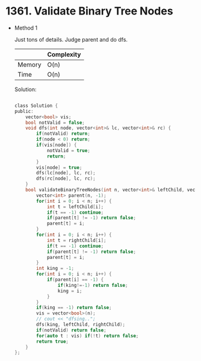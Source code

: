 # 1361. Validate Binary Tree Nodes 
- Method 1

    Just tons of details. Judge parent and do dfs.

    | |   Complexity  |
    | ----------- | ----------- | 
    |  Memory     | O(n) | 
    |      Time       |  O(n) | 


    Solution:

    ``` h

    class Solution {
    public:
        vector<bool> vis;
        bool notValid = false;
        void dfs(int node, vector<int>& lc, vector<int>& rc) {
            if(notValid) return;
            if(node < 0) return; 
            if(vis[node]) {
                notValid = true;
                return;
            }
            vis[node] = true;
            dfs(lc[node], lc, rc);
            dfs(rc[node], lc, rc);
        }
        bool validateBinaryTreeNodes(int n, vector<int>& leftChild, vector<int>& rightChild) {
            vector<int> parent(n, -1);
            for(int i = 0; i < n; i++) {
                int t = leftChild[i];
                if(t == -1) continue;
                if(parent[t] != -1) return false;
                parent[t] = i;
            }
            for(int i = 0; i < n; i++) {
                int t = rightChild[i];
                if(t == -1) continue;
                if(parent[t] != -1) return false;
                parent[t] = i;
            }
            int king = -1;
            for(int i = 0; i < n; i++) {
                if(parent[i] == -1) {
                    if(king!=-1) return false;
                    king = i;
                }
            }
            if(king == -1) return false;
            vis = vector<bool>(n);
            // cout << "dfsing..";
            dfs(king, leftChild, rightChild);
            if(notValid) return false;
            for(auto t : vis) if(!t) return false;
            return true;
        }
    };

    ```

<!-- - Method 2

    This is another method.

    | |   Complexity  |
    | ----------- | ----------- | 
    |  Memory     | O(n) | 
    |      Time       |  O(n) | 


    Solution:

    ``` h



    ```

- Additional Knowledge:
       
    Here are some additional knowledge.



<br> -->
